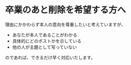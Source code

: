 # 卒業のあと削除を希望する方へ

理由にかかわらず本人の意向を尊重したいと考えていますが、

- あなたが本人であることがわかる
- 具体的にどのポストかを示している
- 他の人が主題として写っていない

のであれば、できるだけ早く対応いたします。
